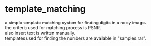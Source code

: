 # template_matching
a simple template matching system for finding digits in a noisy image.  
the criteria used for matching process is PSNR.  
also insert text is written manually.  
templates used for finding the numbers are available in "samples.rar".
